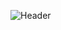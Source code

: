 ![Header](https://raw.githubusercontent.com/mollmikey/mollmikey/main/assets/104609759/1cb35484-0f04-4a36-8e7e-09ba61892f9e/github-header-image%20(7).png)



